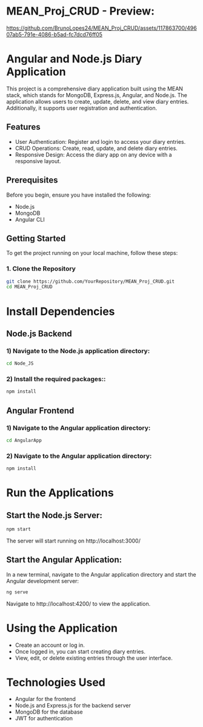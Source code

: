 # MEAN_Proj_CRUD - Preview:

https://github.com/BrunoLopes24/MEAN_Proj_CRUD/assets/117863700/49607ab5-791e-4086-b5ad-fc7dcd76ff05

# Angular and Node.js Diary Application

This project is a comprehensive diary application built using the MEAN stack, which stands for MongoDB, Express.js, Angular, and Node.js. The application allows users to create, update, delete, and view diary entries. Additionally, it supports user registration and authentication.

## Features

- User Authentication: Register and login to access your diary entries.
- CRUD Operations: Create, read, update, and delete diary entries.
- Responsive Design: Access the diary app on any device with a responsive layout.

## Prerequisites

Before you begin, ensure you have installed the following:
- Node.js
- MongoDB
- Angular CLI

## Getting Started

To get the project running on your local machine, follow these steps:

### 1. Clone the Repository

```bash
git clone https://github.com/YourRepository/MEAN_Proj_CRUD.git
cd MEAN_Proj_CRUD
```

# Install Dependencies
## Node.js Backend
### 1) Navigate to the Node.js application directory:
```bash
cd Node_JS
 ```
### 2) Install the required packages::
```bash
npm install
 ```

## Angular Frontend
### 1) Navigate to the Angular application directory:
```bash
cd AngularApp
 ```
### 2) Navigate to the Angular application directory:
```bash
npm install
 ```

# Run the Applications
## Start the Node.js Server:
```bash
npm start
 ```
The server will start running on http://localhost:3000/

## Start the Angular Application:

In a new terminal, navigate to the Angular application directory and start the Angular development server:
```bash
ng serve
 ```
Navigate to http://localhost:4200/ to view the application.

# Using the Application
- Create an account or log in.
- Once logged in, you can start creating diary entries.
- View, edit, or delete existing entries through the user interface.
# Technologies Used
- Angular for the frontend
- Node.js and Express.js for the backend server
- MongoDB for the database
- JWT for authentication
